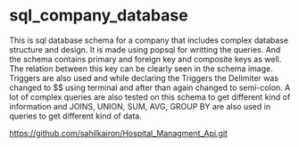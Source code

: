 # sql_company_database
This is sql database schema for a company that includes complex database structure and design. 
It is made using popsql for writting the queries. And the schema contains primary and foreign key and composite keys as well. The relation between this key can be clearly seen in the schema image. 
Triggers are also used and while declaring the Triggers the Delimiter was changed to $$ using terminal and after than again changed to semi-colon. 
A lot of complex queries are also tested on this schema to get different kind of information and JOINS, UNION, SUM, AVG, GROUP BY are also used in queries to get different kind of data. 


https://github.com/sahilkairon/Hospital_Managment_Api.git
